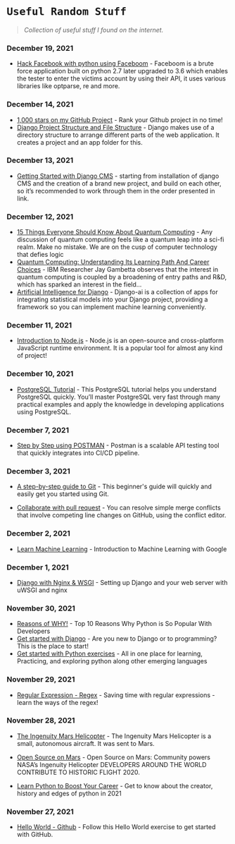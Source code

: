 # `Useful Random Stuff`


> *Collection of useful stuff I found on the internet.*

### December 19, 2021
- [Hack Facebook with python using Faceboom](https://github.com/thehassantahir/Faceboom/blob/master/README.md) - Faceboom is a brute force application built on python 2.7 later upgraded to 3.6 which enables the tester to enter the victims account by using their API, it uses various libraries like optparse, re and more.

### December 14, 2021
- [1,000 stars on my GitHub Project](https://www.freecodecamp.org/news/how-i-got-1000-on-my-github-project-654d3d394ca6/) - Rank your Github project in no time!
- [Django Project Structure and File Structure](https://techvidvan.com/tutorials/django-project-structure-layout/#:~:text=Django%20makes%20use%20of%20a,t%20Repeat%20Yourself%20and%20clean.) - Django makes use of a directory structure to arrange different parts of the web application. It creates a project and an app folder for this.

### December 13, 2021
- [Getting Started with Django CMS](https://docs.django-cms.org/en/latest/introduction/index.html) - starting from installation of django CMS and the creation of a brand new project, and build on each other, so it’s recommended to work through them in the order presented in link.

### December 12, 2021
- [15 Things Everyone Should Know About Quantum Computing](https://bernardmarr.com/15-things-everyone-should-know-about-quantum-computing/) - Any discussion of quantum computing feels like a quantum leap into a sci-fi realm. Make no mistake. We are on the cusp of computer technology that defies logic
- [Quantum Computing: Understanding Its Learning Path And Career Choices](https://analyticsindiamag.com/quantum-computing-understanding-its-learning-path-and-career-choices/) - IBM Researcher Jay Gambetta observes that the interest in quantum computing is coupled by a broadening of entry paths and R&D, which has sparked an interest in the field...
- [Artificial Intelligence for Django](https://django-ai.readthedocs.io/en/latest/readme.html) - Django-ai is a collection of apps for integrating statistical models into your Django project, providing a framework so you can implement machine learning conveniently.

### December 11, 2021
- [Introduction to Node.js](https://nodejs.dev/learn) - Node.js is an open-source and cross-platform JavaScript runtime environment. It is a popular tool for almost any kind of project!

### December 10, 2021
- [PostgreSQL Tutorial](https://www.postgresqltutorial.com/) - This PostgreSQL tutorial helps you understand PostgreSQL quickly. You’ll master PostgreSQL very fast through many practical examples and apply the knowledge in developing applications using PostgreSQL.

### December 7, 2021
- [Step by Step using POSTMAN](https://www.guru99.com/postman-tutorial.html) - Postman is a scalable API testing tool that quickly integrates into CI/CD pipeline.

### December 3, 2021
- [A step-by-step guide to Git](https://opensource.com/article/18/1/step-step-guide-git) - This beginner's guide will quickly and easily get you started using Git.

- [Collaborate with pull request](https://docs.github.com/en/pull-requests/collaborating-with-pull-requests/addressing-merge-conflicts/resolving-a-merge-conflict-on-github) - You can resolve simple merge conflicts that involve competing line changes on GitHub, using the conflict editor.


### December 2, 2021
- [Learn Machine Learning](https://developers.google.com/machine-learning/crash-course/ml-intro) - Introduction to Machine Learning with Google


### December 1, 2021
- [Django with Nginx & WSGI](https://uwsgi-docs.readthedocs.io/en/latest/tutorials/Django_and_nginx.html) - Setting up Django and your web server with uWSGI and nginx


### November 30, 2021
- [Reasons of WHY!](https://www.upgrad.com/blog/reasons-why-python-popular-with-developers/) - Top 10 Reasons Why Python is So Popular With Developers
- [Get started with Django](https://docs.djangoproject.com/en/3.2/) - Are you new to Django or to programming? This is the place to start!
- [Get started with Python exercises](https://www.w3resource.com/python-exercises/) - All in one place for learning, Practicing, and exploring python along other emerging languages


### November 29, 2021
- [Regular Expression - Regex](https://dev.to/r4h33m/saving-time-with-regular-expressions---learn-the-ways-of-the-regex-3n1l) - Saving time with regular expressions - learn the ways of the regex!


### November 28, 2021
- [The Ingenuity Mars Helicopter](https://www.jpl.nasa.gov/missions/ingenuity) - The Ingenuity Mars Helicopter is a small, autonomous aircraft. It was sent to Mars.
- [Open Source on Mars](https://github.com/readme/featured/nasa-ingenuity-helicopter) - Open Source on Mars: Community powers NASA’s Ingenuity Helicopter
DEVELOPERS AROUND THE WORLD CONTRIBUTE TO HISTORIC FLIGHT 2020.

- [Learn Python to Boost Your Career](https://towardsdatascience.com/learn-python-to-become-a-backend-developer-in-2021-fec514cc76db) - Get to know about the creator, history and edges of python in 2021


### November 27, 2021
- [Hello World - Github](https://docs.github.com/en/get-started/quickstart/hello-world) - Follow this Hello World exercise to get started with GitHub.
